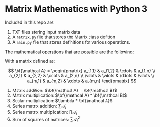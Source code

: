 # Matrix Mathematics with Python 3

Included in this repo are:
1. TXT files storing input matrix data
2. A <code>matrix.py</code> file that stores the Matrix class defition
3. A <code>main.py</code> file that stores definitions for various operations.  

The mathematical operations that are possible are the following:

With a matrix defined as:

$$
\bf{\mathcal A} = 
\begin{pmatrix}
a_{1,1} & a_{1,2} & \cdots & a_{1,n} \\
a_{2,1} & a_{2,2} & \cdots & a_{2,n} \\
\vdots & \vdots & \ddots & \vdots \\
a_{m,1} & a_{m,2} & \cdots & a_{m,n} 
\end{pmatrix}
$$

1. Matrix addition: $\bf{\mathcal A} + \bf{\mathcal B}$
2. Matrix multiplication: $\bf{\mathcal A} * \bf{\mathcal B}$
3. Scalar multiplication: $\lambda * \bf{\mathcal A}$
4. Series matrix addition: $\sum{\mathcal A_{i}}$
5. Series matrix multiplication: $\prod{\mathcal A_{i}}$
6. Sum of squares of matrices: $\sum{\mathcal A^2_{i}}$
